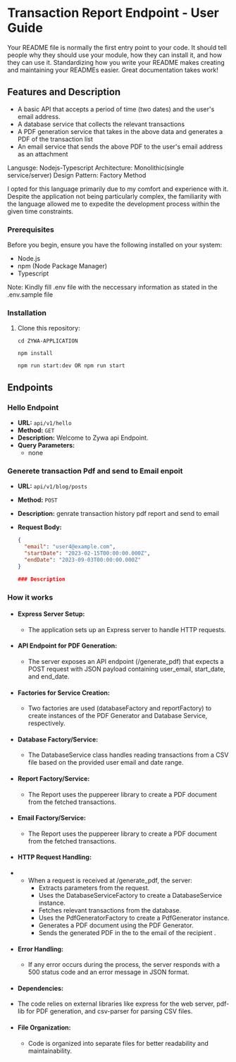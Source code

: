 # Transaction Report Endpoint - User Guide

Your README file is normally the first entry point to your code. It should tell people why they should use your module, how they can install it, and how they can use it. Standardizing how you write your README makes creating and maintaining your READMEs easier. Great documentation takes work!

<!-- This repository contains: -->

## Features and Description

- A basic API that accepts a period of time (two dates) and the user's email address.
- A database service that collects the relevant transactions
- A PDF generation service that takes in the above data and generates a PDF of the transaction list
- An email service that sends the above PDF to the user's email address as an attachment

Langusge: Nodejs-Typescript
Architecture: Monolithic(single service/server)
Design Pattern: Factory Method

I opted for this language primarily due to my comfort and experience with it. Despite the application not being particularly complex, the familiarity with the language allowed me to expedite the development process within the given time constraints.

### Prerequisites

Before you begin, ensure you have the following installed on your system:

- Node.js
- npm (Node Package Manager)
- Typescript

Note: Kindly fill .env file with the neccessary information as stated in the .env.sample file

### Installation

1. Clone this repository:

   ```shell
   cd ZYWA-APPLICATION

   npm install

   npm run start:dev OR npm run start
   ```

## Endpoints

### Hello Endpoint

- **URL:** `api/v1/hello`
- **Method:** `GET`
- **Description:** Welcome to Zywa api Endpoint.
- **Query Parameters:**
  - none

### Generete transaction Pdf and send to Email enpoit

- **URL:** `api/v1/blog/posts`
- **Method:** `POST`
- **Description:** genrate transaction history pdf report and send to email
- **Request Body:**

  ```json
  {
    "email": "user4@example.com",
    "startDate": "2023-02-15T00:00:00.000Z",
    "endDate": "2023-09-03T00:00:00.000Z"
  }

  ### Description
  ```

### How it works

- #### Express Server Setup:
  - The application sets up an Express server to handle HTTP requests.

- #### API Endpoint for PDF Generation:
  - The server exposes an API endpoint (/generate_pdf) that expects a POST request with JSON payload containing user_email, start_date, and end_date.

- #### Factories for Service Creation:
  - Two factories are used (databaseFactory and reportFactory) to create instances of the PDF Generator and Database Service, respectively.

- #### Database Factory/Service:
  - The DatabaseService class handles reading transactions from a CSV file based on the provided user email and date range.

- #### Report Factory/Service:
  - The Report uses the puppereer library to create a PDF document from the fetched transactions.

- #### Email Factory/Service:
  - The Report uses the puppereer library to create a PDF document from the fetched transactions.

- #### HTTP Request Handling:
- - When a request is received at /generate_pdf, the server:
    - Extracts parameters from the request.
    - Uses the DatabaseServiceFactory to create a DatabaseService instance.
    - Fetches relevant transactions from the database.
    - Uses the PdfGeneratorFactory to create a PdfGenerator instance.
    - Generates a PDF document using the PDF Generator.
    - Sends the generated PDF in the to the email of the recipient .

- #### Error Handling:
  - If any error occurs during the process, the server responds with a 500 status code and an error message in JSON format.

- #### Dependencies:
- The code relies on external libraries like express for the web server, pdf-lib for PDF generation, and csv-parser for parsing CSV files.

- #### File Organization:
  - Code is organized into separate files for better readability and maintainability.